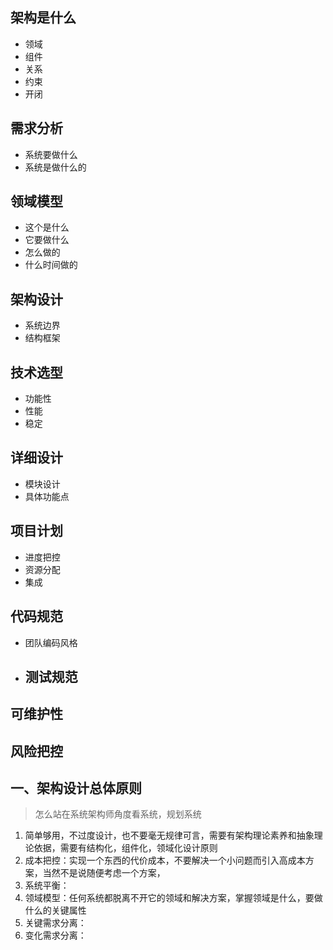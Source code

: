 ## 架构是什么

* 领域
* 组件
* 关系
* 约束
* 开闭

## 需求分析

* 系统要做什么
* 系统是做什么的

## 领域模型

* 这个是什么
* 它要做什么
* 怎么做的
* 什么时间做的

## 架构设计

* 系统边界
* 结构框架

## 技术选型

* 功能性
* 性能
* 稳定

## 详细设计

* 模块设计
* 具体功能点

## 项目计划

* 进度把控
* 资源分配
* 集成

## 代码规范

* 团队编码风格
* ## 测试规范

## 可维护性

## 风险把控

## 一、架构设计总体原则

> 怎么站在系统架构师角度看系统，规划系统

1. 简单够用，不过度设计，也不要毫无规律可言，需要有架构理论素养和抽象理论依据，需要有结构化，组件化，领域化设计原则
2. 成本把控：实现一个东西的代价成本，不要解决一个小问题而引入高成本方案，当然不是说随便考虑一个方案，
3. 系统平衡：
4. 领域模型：任何系统都脱离不开它的领域和解决方案，掌握领域是什么，要做什么的关键属性
5. 关键需求分离：
6. 变化需求分离：



